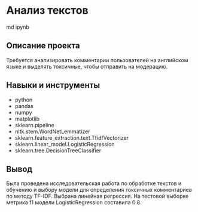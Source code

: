 # Анализ текстов
md ipynb

## Описание проекта
Требуется анализировать комментарии пользователей на английском языке и выделять токсичные, чтобы отправить на модерацию.

## Навыки и инструменты
* python 
* pandas
* numpy
* matplotlib
* sklearn.pipeline
* nltk.stem.WordNetLemmatizer
* sklearn.feature_extraction.text.TfidfVectorizer
* sklearn.linear_model.LogisticRegression
* sklearn.tree.DecisionTreeClassifier

## Вывод
Была проведена исследовательская работа по обработке текстов и обучению и выбору модели для определения токсичных комментариев по методу TF-IDF. Выбрана линейная регрессия. На тестовой выборке метрика f1 модели LogisticRegression составила 0.8.
